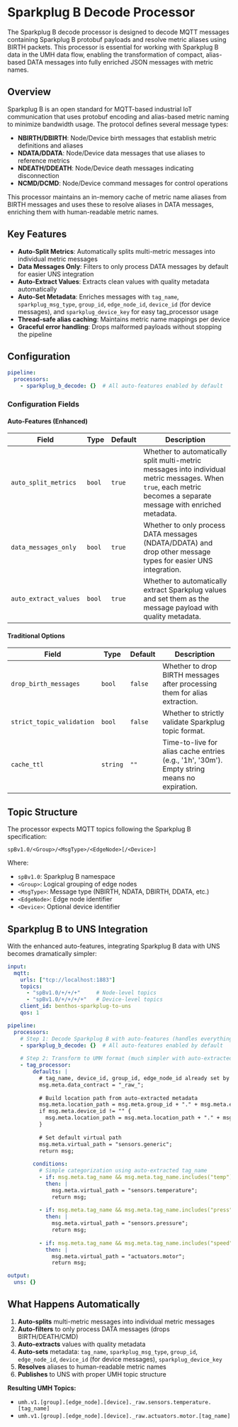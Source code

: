 # Sparkplug B Decode Processor

The Sparkplug B decode processor is designed to decode MQTT messages containing Sparkplug B protobuf payloads and resolve metric aliases using BIRTH packets. This processor is essential for working with Sparkplug B data in the UMH data flow, enabling the transformation of compact, alias-based DATA messages into fully enriched JSON messages with metric names.

## Overview

Sparkplug B is an open standard for MQTT-based industrial IoT communication that uses protobuf encoding and alias-based metric naming to minimize bandwidth usage. The protocol defines several message types:

- **NBIRTH/DBIRTH**: Node/Device birth messages that establish metric definitions and aliases
- **NDATA/DDATA**: Node/Device data messages that use aliases to reference metrics
- **NDEATH/DDEATH**: Node/Device death messages indicating disconnection
- **NCMD/DCMD**: Node/Device command messages for control operations

This processor maintains an in-memory cache of metric name aliases from BIRTH messages and uses these to resolve aliases in DATA messages, enriching them with human-readable metric names.

## Key Features

- **Auto-Split Metrics**: Automatically splits multi-metric messages into individual metric messages
- **Data Messages Only**: Filters to only process DATA messages by default for easier UNS integration  
- **Auto-Extract Values**: Extracts clean values with quality metadata automatically
- **Auto-Set Metadata**: Enriches messages with `tag_name`, `sparkplug_msg_type`, `group_id`, `edge_node_id`, `device_id` (for device messages), and `sparkplug_device_key` for easy tag_processor usage
- **Thread-safe alias caching**: Maintains metric name mappings per device
- **Graceful error handling**: Drops malformed payloads without stopping the pipeline

## Configuration

```yaml
pipeline:
  processors:
    - sparkplug_b_decode: {}  # All auto-features enabled by default
```

### Configuration Fields

#### Auto-Features (Enhanced)
| Field | Type | Default | Description |
|-------|------|---------|-------------|
| `auto_split_metrics` | `bool` | `true` | Whether to automatically split multi-metric messages into individual metric messages. When `true`, each metric becomes a separate message with enriched metadata. |
| `data_messages_only` | `bool` | `true` | Whether to only process DATA messages (NDATA/DDATA) and drop other message types for easier UNS integration. |
| `auto_extract_values` | `bool` | `true` | Whether to automatically extract Sparkplug values and set them as the message payload with quality metadata. |

#### Traditional Options
| Field | Type | Default | Description |
|-------|------|---------|-------------|
| `drop_birth_messages` | `bool` | `false` | Whether to drop BIRTH messages after processing them for alias extraction. |
| `strict_topic_validation` | `bool` | `false` | Whether to strictly validate Sparkplug topic format. |
| `cache_ttl` | `string` | `""` | Time-to-live for alias cache entries (e.g., '1h', '30m'). Empty string means no expiration. |

## Topic Structure

The processor expects MQTT topics following the Sparkplug B specification:

```
spBv1.0/<Group>/<MsgType>/<EdgeNode>[/<Device>]
```

Where:
- `spBv1.0`: Sparkplug B namespace
- `<Group>`: Logical grouping of edge nodes
- `<MsgType>`: Message type (NBIRTH, NDATA, DBIRTH, DDATA, etc.)
- `<EdgeNode>`: Edge node identifier
- `<Device>`: Optional device identifier

## Sparkplug B to UNS Integration

With the enhanced auto-features, integrating Sparkplug B data with UNS becomes dramatically simpler:

```yaml
input:
  mqtt:
    urls: ["tcp://localhost:1883"]
    topics: 
      - "spBv1.0/+/+/+"     # Node-level topics
      - "spBv1.0/+/+/+/+"   # Device-level topics
    client_id: benthos-sparkplug-to-uns
    qos: 1

pipeline:
  processors:
    # Step 1: Decode Sparkplug B with auto-features (handles everything automatically!)
    - sparkplug_b_decode: {}  # All auto-features enabled by default
    
    # Step 2: Transform to UMH format (much simpler with auto-extracted metadata!)
    - tag_processor:
        defaults: |
          # tag_name, device_id, group_id, edge_node_id already set by sparkplug_b_decode
          msg.meta.data_contract = "_raw_";
          
          # Build location path from auto-extracted metadata
          msg.meta.location_path = msg.meta.group_id + "." + msg.meta.edge_node_id;
          if msg.meta.device_id != "" {
            msg.meta.location_path = msg.meta.location_path + "." + msg.meta.device_id;
          }
          
          # Set default virtual path
          msg.meta.virtual_path = "sensors.generic";
          return msg;
        
        conditions:
          # Simple categorization using auto-extracted tag_name
          - if: msg.meta.tag_name && msg.meta.tag_name.includes("temp")
            then: |
              msg.meta.virtual_path = "sensors.temperature";
              return msg;
          
          - if: msg.meta.tag_name && msg.meta.tag_name.includes("press")
            then: |
              msg.meta.virtual_path = "sensors.pressure";
              return msg;
          
          - if: msg.meta.tag_name && msg.meta.tag_name.includes("speed")
            then: |
              msg.meta.virtual_path = "actuators.motor";
              return msg;

output:
  uns: {}
```

## What Happens Automatically

1. **Auto-splits** multi-metric messages into individual metric messages
2. **Auto-filters** to only process DATA messages (drops BIRTH/DEATH/CMD)
3. **Auto-extracts** values with quality metadata
4. **Auto-sets** metadata: `tag_name`, `sparkplug_msg_type`, `group_id`, `edge_node_id`, `device_id` (for device messages), `sparkplug_device_key`
5. **Resolves** aliases to human-readable metric names
6. **Publishes** to UNS with proper UMH topic structure

**Resulting UMH Topics:**
- `umh.v1.[group].[edge_node].[device]._raw.sensors.temperature.[tag_name]`
- `umh.v1.[group].[edge_node].[device]._raw.actuators.motor.[tag_name]`

 